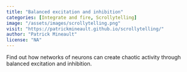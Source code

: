 ```yaml
---
title: "Balanced excitation and inhibition"
categories: [Integrate and fire, Scrollytelling]
image: "/assets/images/scrollytelling.png"
visit: "https://patrickmineault.github.io/scrollytelling/"
author: "Patrick Mineault"
license: "NA"
---
```


Find out how networks of neurons can create chaotic activity through balanced excitation and inhibition.
